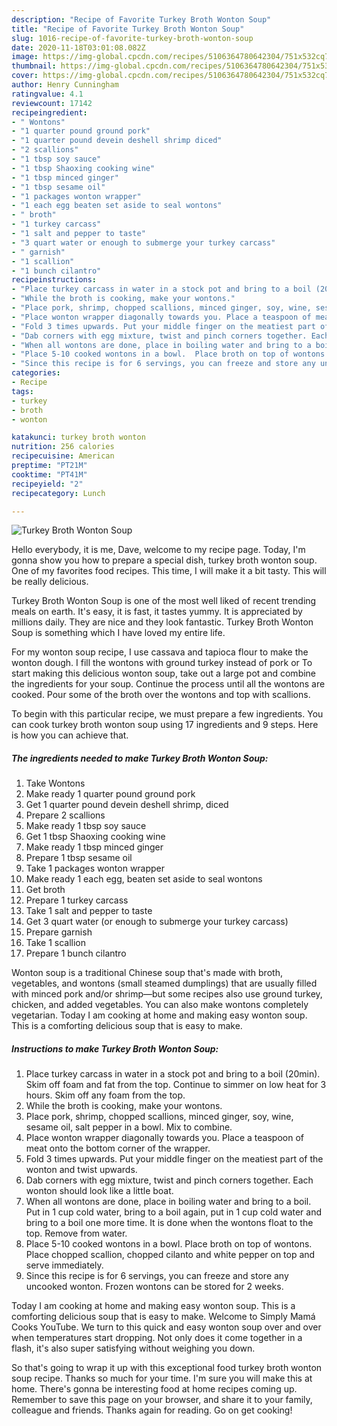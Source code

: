 ```yaml
---
description: "Recipe of Favorite Turkey Broth Wonton Soup"
title: "Recipe of Favorite Turkey Broth Wonton Soup"
slug: 1016-recipe-of-favorite-turkey-broth-wonton-soup
date: 2020-11-18T03:01:08.082Z
image: https://img-global.cpcdn.com/recipes/5106364780642304/751x532cq70/turkey-broth-wonton-soup-recipe-main-photo.jpg
thumbnail: https://img-global.cpcdn.com/recipes/5106364780642304/751x532cq70/turkey-broth-wonton-soup-recipe-main-photo.jpg
cover: https://img-global.cpcdn.com/recipes/5106364780642304/751x532cq70/turkey-broth-wonton-soup-recipe-main-photo.jpg
author: Henry Cunningham
ratingvalue: 4.1
reviewcount: 17142
recipeingredient:
- " Wontons"
- "1 quarter pound ground pork"
- "1 quarter pound devein deshell shrimp diced"
- "2 scallions"
- "1 tbsp soy sauce"
- "1 tbsp Shaoxing cooking wine"
- "1 tbsp minced ginger"
- "1 tbsp sesame oil"
- "1 packages wonton wrapper"
- "1 each egg beaten set aside to seal wontons"
- " broth"
- "1 turkey carcass"
- "1 salt and pepper to taste"
- "3 quart water or enough to submerge your turkey carcass"
- " garnish"
- "1 scallion"
- "1 bunch cilantro"
recipeinstructions:
- "Place turkey carcass in water in a stock pot and bring to a boil (20min). Skim off foam and fat from the top. Continue  to simmer on low heat for 3 hours. Skim off any foam from the top."
- "While the broth is cooking, make your wontons."
- "Place pork, shrimp, chopped scallions, minced ginger, soy, wine, sesame oil, salt pepper in a bowl. Mix to combine."
- "Place wonton wrapper diagonally towards you. Place a teaspoon of meat onto the bottom corner of the wrapper."
- "Fold 3 times upwards. Put your middle finger on the meatiest part of the wonton and twist upwards."
- "Dab corners with egg mixture, twist and pinch corners together. Each wonton should look like a little boat."
- "When all wontons are done, place in boiling water and bring to a boil.  Put in 1 cup cold water, bring to a boil again, put in 1 cup cold water and bring to a boil one more time. It is done when the wontons float to the top.  Remove from water."
- "Place 5-10 cooked wontons in a bowl.  Place broth on top of wontons.  Place chopped scallion, chopped cilanto and white pepper on top and serve immediately."
- "Since this recipe is for 6 servings, you can freeze and store any uncooked wonton. Frozen wontons can be stored for 2 weeks."
categories:
- Recipe
tags:
- turkey
- broth
- wonton

katakunci: turkey broth wonton 
nutrition: 256 calories
recipecuisine: American
preptime: "PT21M"
cooktime: "PT41M"
recipeyield: "2"
recipecategory: Lunch

---
```



![Turkey Broth Wonton Soup](https://img-global.cpcdn.com/recipes/5106364780642304/751x532cq70/turkey-broth-wonton-soup-recipe-main-photo.jpg)

Hello everybody, it is me, Dave, welcome to my recipe page. Today, I'm gonna show you how to prepare a special dish, turkey broth wonton soup. One of my favorites food recipes. This time, I will make it a bit tasty. This will be really delicious.

Turkey Broth Wonton Soup is one of the most well liked of recent trending meals on earth. It's easy, it is fast, it tastes yummy. It is appreciated by millions daily. They are nice and they look fantastic. Turkey Broth Wonton Soup is something which I have loved my entire life.

For my wonton soup recipe, I use cassava and tapioca flour to make the wonton dough. I fill the wontons with ground turkey instead of pork or To start making this delicious wonton soup, take out a large pot and combine the ingredients for your soup. Continue the process until all the wontons are cooked. Pour some of the broth over the wontons and top with scallions.


To begin with this particular recipe, we must prepare a few ingredients. You can cook turkey broth wonton soup using 17 ingredients and 9 steps. Here is how you can achieve that.

<!--inarticleads1-->

##### The ingredients needed to make Turkey Broth Wonton Soup:

1. Take  Wontons
1. Make ready 1 quarter pound ground pork
1. Get 1 quarter pound devein deshell shrimp, diced
1. Prepare 2 scallions
1. Make ready 1 tbsp soy sauce
1. Get 1 tbsp Shaoxing cooking wine
1. Make ready 1 tbsp minced ginger
1. Prepare 1 tbsp sesame oil
1. Take 1 packages wonton wrapper
1. Make ready 1 each egg, beaten set aside to seal wontons
1. Get  broth
1. Prepare 1 turkey carcass
1. Take 1 salt and pepper to taste
1. Get 3 quart water (or enough to submerge your turkey carcass)
1. Prepare  garnish
1. Take 1 scallion
1. Prepare 1 bunch cilantro


Wonton soup is a traditional Chinese soup that&#39;s made with broth, vegetables, and wontons (small steamed dumplings) that are usually filled with minced pork and/or shrimp—but some recipes also use ground turkey, chicken, and added vegetables. You can also make wontons completely vegetarian. Today I am cooking at home and making easy wonton soup. This is a comforting delicious soup that is easy to make. 

<!--inarticleads2-->

##### Instructions to make Turkey Broth Wonton Soup:

1. Place turkey carcass in water in a stock pot and bring to a boil (20min). Skim off foam and fat from the top. Continue  to simmer on low heat for 3 hours. Skim off any foam from the top.
1. While the broth is cooking, make your wontons.
1. Place pork, shrimp, chopped scallions, minced ginger, soy, wine, sesame oil, salt pepper in a bowl. Mix to combine.
1. Place wonton wrapper diagonally towards you. Place a teaspoon of meat onto the bottom corner of the wrapper.
1. Fold 3 times upwards. Put your middle finger on the meatiest part of the wonton and twist upwards.
1. Dab corners with egg mixture, twist and pinch corners together. Each wonton should look like a little boat.
1. When all wontons are done, place in boiling water and bring to a boil.  Put in 1 cup cold water, bring to a boil again, put in 1 cup cold water and bring to a boil one more time. It is done when the wontons float to the top.  Remove from water.
1. Place 5-10 cooked wontons in a bowl.  Place broth on top of wontons.  Place chopped scallion, chopped cilanto and white pepper on top and serve immediately.
1. Since this recipe is for 6 servings, you can freeze and store any uncooked wonton. Frozen wontons can be stored for 2 weeks.


Today I am cooking at home and making easy wonton soup. This is a comforting delicious soup that is easy to make. Welcome to Simply Mamá Cooks YouTube. We turn to this quick and easy wonton soup over and over when temperatures start dropping. Not only does it come together in a flash, it&#39;s also super satisfying without weighing you down. 

So that's going to wrap it up with this exceptional food turkey broth wonton soup recipe. Thanks so much for your time. I'm sure you will make this at home. There's gonna be interesting food at home recipes coming up. Remember to save this page on your browser, and share it to your family, colleague and friends. Thanks again for reading. Go on get cooking!
